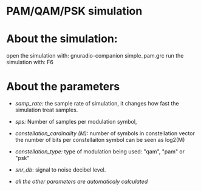 # PAM/QAM/PSK simulation

# About the simulation:
open the simulation with:
    gnuradio-companion simple_pam.grc
run the simulation with:
    F6

# About the parameters
* *samp_rate:* the sample rate of simulation, it changes how fast the simulation treat samples.

* *sps:* Number of samples per modulation symbol, 

* *constellation_cardinality (M):*  number of symbols in constellation vector
the number of bits per constellaiton symbol can be seen as log2(M)

* *constellation_type:* type of modulation being used: "qam", "pam" or "psk"

* *snr_db*: signal to noise decibel level.

* *all the other parameters are automaticaly calculated*
